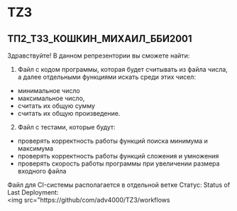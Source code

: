 # TZ3
## ТП2_ТЗ3_КОШКИН_МИХАИЛ_ББИ2001
Здравствуйте!
В данном репрезентории вы сможете найти:
1. Файл с кодом программы, которая будет считывать из файла числа, а далее отдельными функциями искать среди этих чисел:
* минимальное число
* максимальное число, 
* считать их общую сумму  
* считать их общую произведение.
2. Файл с тестами, которые будут:
* проверять корректность работы функций поиска минимума и максимума
* проверять корректность работы функций сложения и умножения
* проверять скорость работы программы при увеличении размера входного файла

Файл для CI-системы располагается в отдельной ветке
Статус:
Status of Last Deployment:<br>
<img src="https://github/com/adv4000/TZ3/workflows
